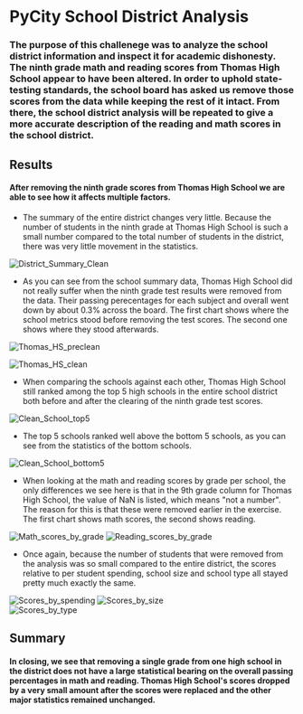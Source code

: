# PyCity School District Analysis

### The purpose of this challenege was to analyze the school district information and inspect it for academic dishonesty. The ninth grade math and reading scores from Thomas High School appear to have been altered. In order to uphold state-testing standards, the school board has asked us remove those scores from the data while keeping the rest of it intact. From there, the school district analysis will be repeated to give a more accurate description of the reading and math scores in the school district.

## Results

#### After removing the ninth grade scores from Thomas High School we are able to see how it affects multiple factors.

- The summary of the entire district changes very little. Because the number of students in the ninth grade at Thomas High School is such a small number compared to the total number of students in the district, there was very little movement in the statistics.

![District_Summary_Clean](https://user-images.githubusercontent.com/81929616/118413223-29445780-b66c-11eb-8d51-60e74d65e586.PNG)

- As you can see from the school summary data, Thomas High School did not really suffer when the ninth grade test results were removed from the data. Their passing perecentages for each subject and overall went down by about 0.3% across the board. The first chart shows where the school metrics stood before removing the test scores. The second one shows where they stood afterwards. 

![Thomas_HS_preclean](https://user-images.githubusercontent.com/81929616/118413470-7c6ada00-b66d-11eb-8340-01c3849df1fc.PNG)

![Thomas_HS_clean](https://user-images.githubusercontent.com/81929616/118413653-6b6e9880-b66e-11eb-88c6-f9cdb41bab15.PNG)

- When comparing the schools against each other, Thomas High School still ranked among the top 5 high schools in the entire school district both before and after the clearing of the ninth grade test scores.

![Clean_School_top5](https://user-images.githubusercontent.com/81929616/118413733-c6a08b00-b66e-11eb-9cc4-16604b97566a.PNG)

- The top 5 schools ranked well above the bottom 5 schools, as you can see from the statistics of the bottom schools.

![Clean_School_bottom5](https://user-images.githubusercontent.com/81929616/118413758-e46df000-b66e-11eb-8f3c-b6a1a640784e.PNG)

- When looking at the math and reading scores by grade per school, the only differences we see here is that in the 9th grade column for Thomas High School, the value of NaN is listed, which means "not a number". The reason for this is that these were removed earlier in the exercise. The first chart shows math scores, the second shows reading.

![Math_scores_by_grade](https://user-images.githubusercontent.com/81929616/118413819-44649680-b66f-11eb-9f25-aedd78cdcf0f.PNG)   ![Reading_scores_by_grade](https://user-images.githubusercontent.com/81929616/118413824-4890b400-b66f-11eb-846c-dda57e77c72b.PNG)

- Once again, because the number of students that were removed from the analysis was so small compared to the entire district, the scores relative to per student spending, school size and school type all stayed pretty much exactly the same.

![Scores_by_spending](https://user-images.githubusercontent.com/81929616/118413927-cf459100-b66f-11eb-9302-090c8554b649.PNG)
![Scores_by_size](https://user-images.githubusercontent.com/81929616/118413937-d8cef900-b66f-11eb-9e4c-df0a07703607.PNG)   
![Scores_by_type](https://user-images.githubusercontent.com/81929616/118413947-e1bfca80-b66f-11eb-8aa2-d8185a6724d9.PNG)

## Summary

#### In closing, we see that removing a single grade from one high school in the district does not have a large statistical bearing on the overall passing percentages in math and reading. Thomas High School's scores dropped by a very small amount after the scores were replaced and the other major statistics remained unchanged.
